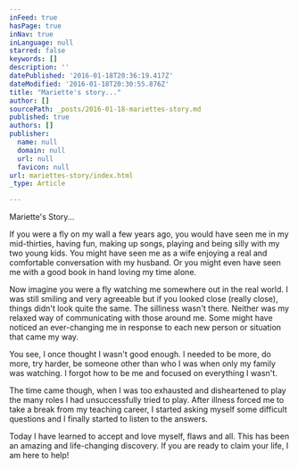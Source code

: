 ```yaml
---
inFeed: true
hasPage: true
inNav: true
inLanguage: null
starred: false
keywords: []
description: ''
datePublished: '2016-01-18T20:36:19.417Z'
dateModified: '2016-01-18T20:30:55.876Z'
title: "Mariette's story..."
author: []
sourcePath: _posts/2016-01-18-mariettes-story.md
published: true
authors: []
publisher:
  name: null
  domain: null
  url: null
  favicon: null
url: mariettes-story/index.html
_type: Article

---
```

Mariette's Story...

If you were a fly on my wall a few years ago, you would have seen me in my mid-thirties, having fun, making up songs, playing and being silly with my two young kids. You might have seen me as a wife enjoying a real and comfortable conversation with my husband. Or you might even have seen me with a good book in hand loving my time alone.

Now imagine you were a fly watching me somewhere out in the real world. I was still smiling and very agreeable but if you looked close (really close), things didn't look quite the same. The silliness wasn't there. Neither was my relaxed way of communicating with those around me. Some might have noticed an ever-changing me in response to each new person or situation that came my way.

You see, I once thought I wasn't good enough. I needed to be more, do more, try harder, be someone other than who I was when only my family was watching. I forgot how to be me and focused on everything I wasn't.

The time came though, when I was too exhausted and disheartened to play the many roles I had unsuccessfully tried to play. After illness forced me to take a break from my teaching career, I started asking myself some difficult questions and I finally started to listen to the answers.

Today I have learned to accept and love myself, flaws and all. This has been an amazing and life-changing discovery. If you are ready to claim your life, I am here to help!

##